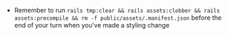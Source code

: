 - Remember to run `rails tmp:clear && rails assets:clobber && rails assets:precompile && rm -f public/assets/.manifest.json` before the end of your turn when you've made a styling change